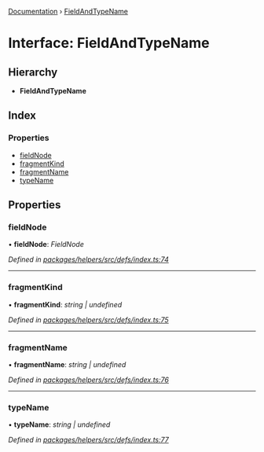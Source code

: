 [Documentation](../README.md) › [FieldAndTypeName](fieldandtypename.md)

# Interface: FieldAndTypeName

## Hierarchy

* **FieldAndTypeName**

## Index

### Properties

* [fieldNode](fieldandtypename.md#fieldnode)
* [fragmentKind](fieldandtypename.md#fragmentkind)
* [fragmentName](fieldandtypename.md#fragmentname)
* [typeName](fieldandtypename.md#typename)

## Properties

###  fieldNode

• **fieldNode**: *FieldNode*

*Defined in [packages/helpers/src/defs/index.ts:74](https://github.com/badbatch/graphql-box/blob/7e0d83b/packages/helpers/src/defs/index.ts#L74)*

___

###  fragmentKind

• **fragmentKind**: *string | undefined*

*Defined in [packages/helpers/src/defs/index.ts:75](https://github.com/badbatch/graphql-box/blob/7e0d83b/packages/helpers/src/defs/index.ts#L75)*

___

###  fragmentName

• **fragmentName**: *string | undefined*

*Defined in [packages/helpers/src/defs/index.ts:76](https://github.com/badbatch/graphql-box/blob/7e0d83b/packages/helpers/src/defs/index.ts#L76)*

___

###  typeName

• **typeName**: *string | undefined*

*Defined in [packages/helpers/src/defs/index.ts:77](https://github.com/badbatch/graphql-box/blob/7e0d83b/packages/helpers/src/defs/index.ts#L77)*
